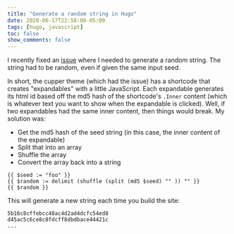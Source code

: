 ```yaml
---
title: "Generate a random string in Hugo"
date: 2020-06-17T22:58:08-05:00
tags: [hugo, javascript]
toc: false
show_comments: false
---
```


I recently fixed an [issue](https://github.com/zwbetz-gh/cupper-hugo-theme/issues/36) where I needed to generate a random string. The string had to be random, even if given the same input seed. 

In short, the cupper theme (which had the issue) has a shortcode that creates "expandables" with a little JavaScript. Each expandable generates its html id based off the md5 hash of the shortcode's `.Inner` content (which is whatever text you want to show when the expandable is clicked). Well, if two expandables had the same inner content, then things would break. My solution was:

- Get the md5 hash of the seed string (in this case, the inner content of the expandable)
- Split that into an array
- Shuffle the array
- Convert the array back into a string

```
{{ $seed := "foo" }}
{{ $random := delimit (shuffle (split (md5 $seed) "" )) "" }}
{{ $random }}
```

This will generate a new string each time you build the site:

```
5b16c8cffebcc48ac4d2ad4dcfc54ed8
d45ac5c6ce8c8fdcff8dbdbace44421c
...
```
